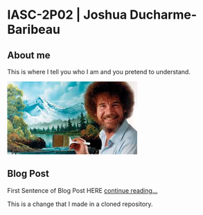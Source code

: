 # IASC-2P02 | Joshua Ducharme-Baribeau
## About me
This is where I tell you who I am and you pretend to understand.

![](imagez/placeholderBobRoss.jpg)

## Blog Post

First Sentence of Blog Post HERE [continue reading...](blog)

This is a change that I made in a cloned repository.
